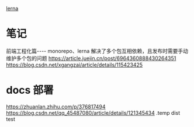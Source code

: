 <!--
 * @Description:
 * @Autor: zengbotao@myhexin.com
 * @Date: 2024-07-06 15:42:34
 * @LastEditTime: 2024-07-06 17:44:17
-->

[lerna](https://github.com/lerna/lerna)

# 笔记

前端工程化篇---- monorepo、lerna
解决了多个包互相依赖，且发布时需要手动维护多个包的问题
https://article.juejin.cn/post/6964360888430264351
https://blog.csdn.net/xgangzai/article/details/115423425



# docs 部署
https://zhuanlan.zhihu.com/p/376817494
https://blog.csdn.net/qq_45487080/article/details/121345434
.temp dist test